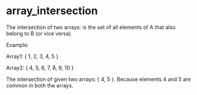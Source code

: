 # array_intersection

The intersection of two arrays: is the set of all elements of A that also belong to B (or vice versa).

Example: 

Array1: { 1, 2, 3, 4, 5 }

Array2: { 4, 5, 6, 7, 8, 9, 10 }

The intersection of given two arrays: { 4, 5 }. Because elements 4 and 5 are common in both the arrays.

